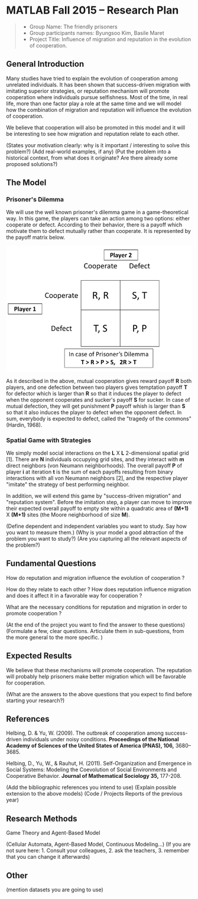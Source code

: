 # MATLAB Fall 2015 – Research Plan

> * Group Name: The friendly prisoners
> * Group participants names: Byungsoo Kim, Basile Maret
> * Project Title: Influence of migration and reputation in the evolution of cooperation.

## General Introduction

Many studies have tried to explain the evolution of cooperation among unrelated individuals. It has been shown that success-driven migration with imitating superior strategies, or reputation mechanism will promote cooperation where individuals pursue selfishness. Most of the time, in real life, more than one factor play a role at the same time and we will model how the combination of migration and reputation will influence the evolution of cooperation.

We believe that cooperation will also be promoted in this model and it will be interesting to see how migration and reputation relate to each other.

(States your motivation clearly: why is it important / interesting to solve this problem?)
(Add real-world examples, if any)
(Put the problem into a historical context, from what does it originate? Are there already some proposed solutions?)

## The Model

### Prisoner's Dilemma

We will use the well known prisoner's dilemma game in a game-theoretical way. In this game, the players can take an action among two options: either cooperate or defect. According to their behavior, there is a payoff which motivate them to defect mutually rather than cooperate. It is represented by the payoff matrix below.

![alt tag](https://github.com/pec0ra/cooperation/blob/master/other/pd_payoff_matrix.png)

As it described in the above, mutual cooperation gives reward payoff **R** both players, and one defection between two players gives temptation payoff **T** for defector which is larger than **R** so that it induces the player to defect when the opponent cooperates and sucker's payoff **S** for sucker. In case of mutual defection, they will get punishment **P** payoff whish is larger than **S** so that it also induces the player to defect when the opponent defect. In sum, everybody is expected to defect, called the "tragedy of the commons" (Hardin, 1968).


### Spatial Game with Strategies

We simply model social interactions on the **L** X **L** 2-dimensional spatial grid [1]. There are **N** individuals occupying grid sites, and they interact with **m** direct neighbors (von Neumann neighborhoods). The overall payoff **P** of player **i** at iteration **t** is the sum of each payoffs resulting from binary interactions with all von Neumann neighbors [2], and the respective player "imitate" the strategy of best performing neighbor.

In addition, we will extend this game by "success-driven migration" and "reputation system". Before the imitation step, a player can move to improve their expected overall payoff to empty site within a quadratic area of **(M+1)** X **(M+1)** sites (the Moore neighborhood of size **M**). 


(Define dependent and independent variables you want to study. Say how you want to measure them.) (Why is your model a good abtraction of the problem you want to study?) (Are you capturing all the relevant aspects of the problem?)


## Fundamental Questions

How do reputation and migration influence the evolution of cooperation ?

How do they relate to each other ? How does reputation influence migration and does it affect it in a favorable way for cooperation ?

What are the necessary conditions for reputation and migration in order to promote cooperation ?

(At the end of the project you want to find the answer to these questions)
(Formulate a few, clear questions. Articulate them in sub-questions, from the more general to the more specific. )


## Expected Results

We believe that these mechanisms will promote cooperation. The reputation will probably help prisoners make better migration which will be favorable for cooperation.

(What are the answers to the above questions that you expect to find before starting your research?)


## References 

Helbing, D. & Yu, W. (2009). The outbreak of cooperation among success-driven individuals under noisy conditions. **Proceedings of the National Academy of Sciences of the United States of America (PNAS), 106,** 3680–3685.

Helbing, D., Yu, W., & Rauhut, H. (2011). Self-Organization and Emergence in Social Systems: Modeling the Coevolution of Social Environments and Cooperative Behavior. **Journal of Mathematical Sociology 35,** 177-208.

(Add the bibliographic references you intend to use)
(Explain possible extension to the above models)
(Code / Projects Reports of the previous year)


## Research Methods

Game Theory and Agent-Based Model

(Cellular Automata, Agent-Based Model, Continuous Modeling...) (If you are not sure here: 1. Consult your colleagues, 2. ask the teachers, 3. remember that you can change it afterwards)


## Other

(mention datasets you are going to use)
